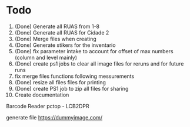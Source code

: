# Todo

1. (Done) Generate all RUAS from 1-8
2. (Done) Generate all RUAS for Cidade 2
3. (Done) Merge files when creating
4. (Done) Generate stikers for the inventario
5. (Done) fix parameter intake to account for offset of max numbers (column and level mainly)
6. (Done) create ps1 jobs to clear all image files for reruns and for future runs
7. fix merge files functions following messurements
8. (Done) resize all files files for printing
9. (Done) create PS1 job to zip all files for sharing
10. Create documentation

Barcode Reader
pctop - LCB2DPR

generate file
https://dummyimage.com/
